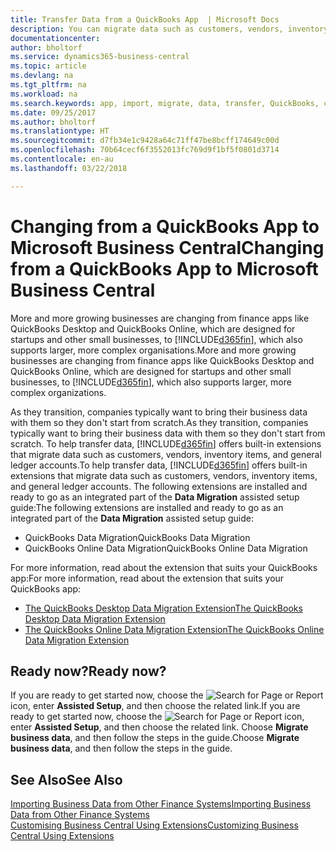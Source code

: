```yaml
---
title: Transfer Data from a QuickBooks App  | Microsoft Docs
description: You can migrate data such as customers, vendors, inventory items, and G/L accounts from QuickBooks apps to Business Central.
documentationcenter: 
author: bholtorf
ms.service: dynamics365-business-central
ms.topic: article
ms.devlang: na
ms.tgt_pltfrm: na
ms.workload: na
ms.search.keywords: app, import, migrate, data, transfer, QuickBooks, customize
ms.date: 09/25/2017
ms.author: bholtorf
ms.translationtype: HT
ms.sourcegitcommit: d7fb34e1c9428a64c71ff47be8bcff174649c00d
ms.openlocfilehash: 70b64cecf6f3552013fc769d9f1bf5f0801d3714
ms.contentlocale: en-au
ms.lasthandoff: 03/22/2018

---
```



# <a name="changing-from-a-quickbooks-app-to-microsoft-business-central"></a><span data-ttu-id="d4574-103">Changing from a QuickBooks App to Microsoft Business Central</span><span class="sxs-lookup"><span data-stu-id="d4574-103">Changing from a QuickBooks App to Microsoft Business Central</span></span>
<span data-ttu-id="d4574-104">More and more growing businesses are changing from finance apps like QuickBooks Desktop and QuickBooks Online, which are designed for startups and other small businesses, to [!INCLUDE[d365fin](includes/d365fin_md.md)], which also supports larger, more complex organisations.</span><span class="sxs-lookup"><span data-stu-id="d4574-104">More and more growing businesses are changing from finance apps like QuickBooks Desktop and QuickBooks Online, which are designed for startups and other small businesses, to [!INCLUDE[d365fin](includes/d365fin_md.md)], which also supports larger, more complex organizations.</span></span> 

<span data-ttu-id="d4574-105">As they transition, companies typically want to bring their business data with them so they don't start from scratch.</span><span class="sxs-lookup"><span data-stu-id="d4574-105">As they transition, companies typically want to bring their business data with them so they don't start from scratch.</span></span> <span data-ttu-id="d4574-106">To help transfer data, [!INCLUDE[d365fin](includes/d365fin_md.md)] offers built-in extensions that migrate data such as customers, vendors, inventory items, and general ledger accounts.</span><span class="sxs-lookup"><span data-stu-id="d4574-106">To help transfer data, [!INCLUDE[d365fin](includes/d365fin_md.md)] offers built-in extensions that migrate data such as customers, vendors, inventory items, and general ledger accounts.</span></span> <span data-ttu-id="d4574-107">The following extensions are installed and ready to go as an integrated part of the **Data Migration** assisted setup guide:</span><span class="sxs-lookup"><span data-stu-id="d4574-107">The following extensions are installed and ready to go as an integrated part of the **Data Migration** assisted setup guide:</span></span>

* <span data-ttu-id="d4574-108">QuickBooks Data Migration</span><span class="sxs-lookup"><span data-stu-id="d4574-108">QuickBooks Data Migration</span></span> 
* <span data-ttu-id="d4574-109">QuickBooks Online Data Migration</span><span class="sxs-lookup"><span data-stu-id="d4574-109">QuickBooks Online Data Migration</span></span>

<span data-ttu-id="d4574-110">For more information, read about the extension that suits your QuickBooks app:</span><span class="sxs-lookup"><span data-stu-id="d4574-110">For more information, read about the extension that suits your QuickBooks app:</span></span>   

* [<span data-ttu-id="d4574-111">The QuickBooks Desktop Data Migration Extension</span><span class="sxs-lookup"><span data-stu-id="d4574-111">The QuickBooks Desktop Data Migration Extension</span></span>](ui-extensions-quickbooks-data-migration.md)
* [<span data-ttu-id="d4574-112">The QuickBooks Online Data Migration Extension</span><span class="sxs-lookup"><span data-stu-id="d4574-112">The QuickBooks Online Data Migration Extension</span></span>](ui-extensions-quickbooks-online-data-migration.md)

## <a name="ready-now"></a><span data-ttu-id="d4574-113">Ready now?</span><span class="sxs-lookup"><span data-stu-id="d4574-113">Ready now?</span></span>
<span data-ttu-id="d4574-114">If you are ready to get started now, choose the ![Search for Page or Report](media/ui-search/search_small.png "Search for Page or Report icon") icon, enter **Assisted Setup**, and then choose the related link.</span><span class="sxs-lookup"><span data-stu-id="d4574-114">If you are ready to get started now, choose the ![Search for Page or Report](media/ui-search/search_small.png "Search for Page or Report icon") icon, enter **Assisted Setup**, and then choose the related link.</span></span> <span data-ttu-id="d4574-115">Choose **Migrate business data**, and then follow the steps in the guide.</span><span class="sxs-lookup"><span data-stu-id="d4574-115">Choose **Migrate business data**, and then follow the steps in the guide.</span></span>

## <a name="see-also"></a><span data-ttu-id="d4574-116">See Also</span><span class="sxs-lookup"><span data-stu-id="d4574-116">See Also</span></span>
[<span data-ttu-id="d4574-117">Importing Business Data from Other Finance Systems</span><span class="sxs-lookup"><span data-stu-id="d4574-117">Importing Business Data from Other Finance Systems</span></span>](upload-data.md)  
[<span data-ttu-id="d4574-118">Customising Business Central Using Extensions</span><span class="sxs-lookup"><span data-stu-id="d4574-118">Customizing Business Central Using Extensions</span></span>](ui-extensions.md)   

